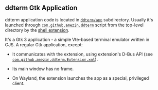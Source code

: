 ddterm Gtk Application
----------------------

ddterm application code is located in [`ddterm/app`] subdirectory. Usually it's
launched through [`com.github.amezin.ddterm`] script from the top-level
directory by the [shell extension].

It's a Gtk 3 application - a simple Vte-based terminal emulator written in
GJS. A regular Gtk application, except:

* It communicates with the extension, using extension's D-Bus API
(see [`com.github.amezin.ddterm.Extension.xml`]).

* Its main window has no frame.

* On Wayland, the extension launches the app as a special, privileged client.

[`ddterm/app`]: /ddterm/app
[`com.github.amezin.ddterm`]: /com.github.amezin.ddterm
[shell extension]: /ddterm/shell

[`pref`]: /ddterm/pref

[`com.github.amezin.ddterm.Extension.xml`]: /ddterm/com.github.amezin.ddterm.Extension.xml
